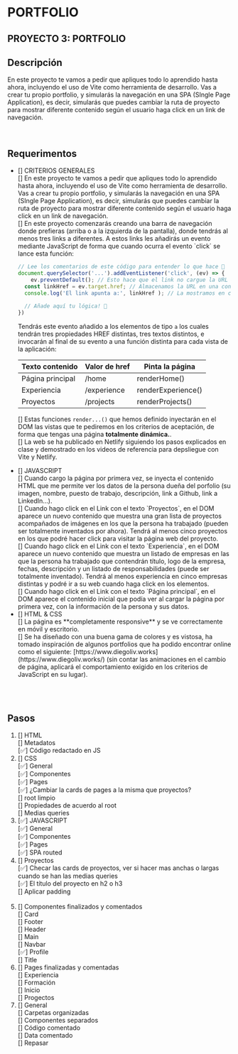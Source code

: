 # PORTFOLIO

## PROYECTO 3: PORTFOLIO
## Descripción
En este proyecto te vamos a pedir que apliques todo lo aprendido hasta ahora, incluyendo el uso de Vite como herramienta de desarrollo. Vas a crear tu propio portfolio, y simularás la navegación en una SPA (SIngle Page Application), es decir, simularás que puedes cambiar la ruta de proyecto para mostrar diferente contenido según el usuario haga click en un link de navegación.


<br>

## Requerimentos
<ul>
<li> [] CRITERIOS GENERALES</li>
[] En este proyecto te vamos a pedir que apliques todo lo aprendido hasta ahora, incluyendo el uso de Vite como herramienta de desarrollo. Vas a crear tu propio portfolio, y simularás la navegación en una SPA (SIngle Page Application), es decir, simularás que puedes cambiar la ruta de proyecto para mostrar diferente contenido según el usuario haga click en un link de navegación. <br>
[] En este proyecto comenzarás creando una barra de navegación donde prefieras (arriba o a la izquierda de la pantalla), donde tendrás al menos tres links a diferentes. A estos links les añadirás un evento mediante JavaScript de forma que cuando ocurra el evento `click` se lance esta función:

```jsx
// Lee los comentarios de este código para entender lo que hace 🔴
document.querySelector('...').addEventListener('click', (ev) => {
	ev.preventDefault(); // Esto hace que el link no cargue la URL a la que apunta
  const linkHref = ev.target.href; // Almacenamos la URL en una constante
  console.log('El link apunta a:', linkHref ); // La mostramos en consola
  
  // Añade aquí tu lógica! 🔽 
})
```

Tendrás este evento añadido a los elementos de tipo `a` los cuales tendrán tres propiedades HREF distintas, tres textos distintos, e invocarán al final de su evento a una función distinta para cada vista de la aplicación:

| Texto contenido | Valor de href | Pinta la página |
| --- | --- | --- |
| Página principal | /home | renderHome() |
| Experiencia | /experience | renderExperience() |
| Proyectos | /projects | renderProjects() |

[] Estas funciones `render...()` que hemos definido inyectarán en el DOM las vistas que te pediremos en los criterios de aceptación, de forma que tengas una página **totalmente dinámica.**. <br>
[] La web se ha publicado en Netlify siguiendo los pasos explicados en clase y demostrado en los videos de referencia para depsliegue con Vite y Netlify. <br>

<li> [] JAVASCRIPT </li>
[] Cuando cargo la página por primera vez, se inyecta el contenido HTML que me permite ver los datos de la persona dueña del porfolio (su imagen, nombre, puesto de trabajo, descripción, link a Github, link a LinkedIn…). <br>
[] Cuando hago click en el Link con el texto `Proyectos`, en el DOM aparece un nuevo contenido que muestra una gran lista de proyectos acompañados de imágenes en los que la persona ha trabajado (pueden ser totalmente inventados por ahora). Tendrá al menos cinco proyectos en los que podré hacer click para visitar la página web del proyecto. <br>
[] Cuando hago click en el Link con el texto `Experiencia`, en el DOM aparece un nuevo contenido que muestra un listado de empresas en las que la persona ha trabajado que contendrán título, logo de la empresa, fechas, descripción y un listado de responsabilidades (puede ser totalmente inventado). Tendrá al menos experiencia en cinco empresas distintas y podré ir a su web cuando haga click en los elementos. <br>
[] Cuando hago click en el Link con el texto `Página principal`, en el DOM aparece el contenido inicial que podía ver al cargar la página por primera vez, con la información de la persona y sus datos. <br>

<li> [] HTML & CSS </li>
[] La página es **completamente responsive** y se ve correctamente en móvil y escritorio. <br>
[] Se ha diseñado con una buena gama de colores y es vistosa, ha tomado inspiración de algunos portfolios que ha podido encontrar online como el siguiente: [https://www.diegoliv.works](https://www.diegoliv.works/) (sin contar las animaciones en el cambio de página, aplicará el comportamiento exigido en los criterios de JavaScript en su lugar). <br>
<br>
</ul>
<br>

## Pasos
<ol>
<li> [] HTML </li>
[] Metadatos <br>
[✅] Código redactado en JS <br>

<li> [] CSS </li>
[✅] General <br>
[✅] Componentes <br>
[✅] Pages <br>
[✅] ¿Cambiar la cards de pages a la misma que proyectos? <br>
[] root limpio <br>
[] Propiedades de acuerdo al root <br>
[] Medias queries <br>

<li> [✅] JAVASCRIPT </li>
[✅] General <br>
[✅] Componentes <br>
[✅] Pages <br>
[✅] SPA routed <br>

<li> [] Proyectos </li>
[✅] Checar las cards de proyectos, ver si hacer mas anchas o largas cuando se han las medias queries <br>
[✅] El título del proyecto en h2 o h3 <br>
[] Aplicar padding <br>
<br>

<li> [] Componentes finalizados y comentados </li>
[] Card <br>
[] Footer <br>
[] Header <br>
[] Main <br>
[] Navbar <br>
[✅] Profile <br>
[] Title <br>

<li> [] Pages finalizadas y comentadas </li>
[] Experiencia <br>
[] Formación <br>
[] Inicio <br>
[] Progectos <br>

<li> [] General </li>
[] Carpetas organizadas <br>
[] Componentes separados <br>
[] Código comentado <br>
[] Data comentado <br>
[] Repasar <br>
</ol>